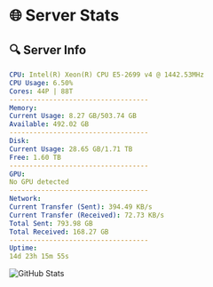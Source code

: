 # 🌐 Server Stats
## 🔍 Server Info
```yaml
CPU: Intel(R) Xeon(R) CPU E5-2699 v4 @ 1442.53MHz
CPU Usage: 6.50%
Cores: 44P | 88T
-----------------------------------
Memory:
Current Usage: 8.27 GB/503.74 GB
Available: 492.02 GB
-----------------------------------
Disk:
Current Usage: 28.65 GB/1.71 TB
Free: 1.60 TB
-----------------------------------
GPU:
No GPU detected
-----------------------------------
Network:
Current Transfer (Sent): 394.49 KB/s
Current Transfer (Received): 72.73 KB/s
Total Sent: 793.98 GB
Total Received: 168.27 GB
-----------------------------------
Uptime:
14d 23h 15m 55s
```
![GitHub Stats](https://img.shields.io/badge/Updated-2025-05-04_16:24:43-blue)